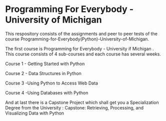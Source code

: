 # Programming For Everybody - University of Michigan
This respository consists of the assignments and peer to peer tests of the course Programming-for-Everybody(Python)-University-of-Michigan.



The first course is Programming for Everybody - University if Michigan . 
  This course consists of 4 sub-courses and each course has several weeks. 
  
  Course 1 - Getting Started with Python
  
  Course 2 - Data Structures in Python
  
  Course 3 -Using Python to Access Web Data
 
  Course 4 -Using Databases with Python
 
And at last there is a Capstone Project which shall get you a Specialization Degree from the University :
 Capstone: Retrieving, Processing, and Visualizing Data with Python
 
